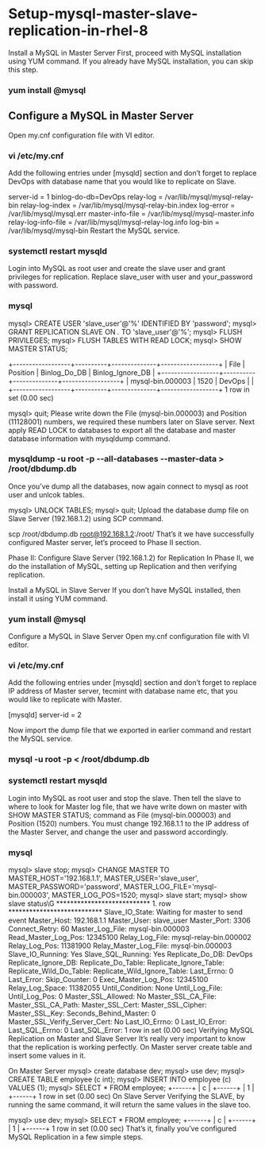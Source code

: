 # Setup-mysql-master-slave-replication-in-rhel-8
Install a MySQL in Master Server
First, proceed with MySQL installation using YUM command. If you already have MySQL installation, you can skip this step.

### yum install @mysql

## Configure a MySQL in Master Server

Open my.cnf configuration file with VI editor.

### vi /etc/my.cnf
Add the following entries under [mysqld] section and don’t forget to replace DevOps with database name that you would like to replicate on Slave.

server-id = 1
binlog-do-db=DevOps
relay-log = /var/lib/mysql/mysql-relay-bin
relay-log-index = /var/lib/mysql/mysql-relay-bin.index
log-error = /var/lib/mysql/mysql.err
master-info-file = /var/lib/mysql/mysql-master.info
relay-log-info-file = /var/lib/mysql/mysql-relay-log.info
log-bin = /var/lib/mysql/mysql-bin
Restart the MySQL service.

### systemctl restart mysqld

Login into MySQL as root user and create the slave user and grant privileges for replication. Replace slave_user with user and your_password with password.

### mysql
mysql> CREATE USER 'slave_user'@'%' IDENTIFIED BY 'password'; 
mysql> GRANT REPLICATION SLAVE ON *.* TO 'slave_user'@'%';
mysql> FLUSH PRIVILEGES;
mysql> FLUSH TABLES WITH READ LOCK;
mysql> SHOW MASTER STATUS;

+------------------+----------+--------------+------------------+
| File             | Position | Binlog_Do_DB | Binlog_Ignore_DB |
+------------------+----------+--------------+------------------+
| mysql-bin.000003 | 1520     | DevOps    	 |                  |
+------------------+----------+--------------+------------------+
1 row in set (0.00 sec)

mysql> quit;
Please write down the File (mysql-bin.000003) and Position (11128001) numbers, we required these numbers later on Slave server. Next apply READ LOCK to databases to export all the database and master database information with mysqldump command.

###  mysqldump -u root -p --all-databases --master-data > /root/dbdump.db
Once you’ve dump all the databases, now again connect to mysql as root user and unlcok tables.

mysql> UNLOCK TABLES;
mysql> quit;
Upload the database dump file on Slave Server (192.168.1.2) using SCP command.

scp /root/dbdump.db root@192.168.1.2:/root/
That’s it we have successfully configured Master server, let’s proceed to Phase II section.

Phase II: Configure Slave Server (192.168.1.2) for Replication
In Phase II, we do the installation of MySQL, setting up Replication and then verifying replication.

Install a MySQL in Slave Server
If you don’t have MySQL installed, then install it using YUM command.

### yum install @mysql
Configure a MySQL in Slave Server
Open my.cnf configuration file with VI editor.

### vi /etc/my.cnf
Add the following entries under [mysqld] section and don’t forget to replace IP address of Master server, tecmint with database name etc, that you would like to replicate with Master.

[mysqld]
server-id = 2

Now import the dump file that we exported in earlier command and restart the MySQL service.

### mysql -u root -p < /root/dbdump.db
### systemctl restart mysqld
Login into MySQL as root user and stop the slave. Then tell the slave to where to look for Master log file, that we have write down on master with SHOW MASTER STATUS; command as File (mysql-bin.000003) and Position (1520) numbers. You must change 192.168.1.1 to the IP address of the Master Server, and change the user and password accordingly.

### mysql 
mysql> slave stop;
mysql> CHANGE MASTER TO MASTER_HOST='192.168.1.1', MASTER_USER='slave_user', MASTER_PASSWORD='password', MASTER_LOG_FILE='mysql-bin.000003', MASTER_LOG_POS=1520;
mysql> slave start;
mysql> show slave status\G
*************************** 1. row ***************************
               Slave_IO_State: Waiting for master to send event
                  Master_Host: 192.168.1.1
                  Master_User: slave_user
                  Master_Port: 3306
                Connect_Retry: 60
              Master_Log_File: mysql-bin.000003
          Read_Master_Log_Pos: 12345100
               Relay_Log_File: mysql-relay-bin.000002
                Relay_Log_Pos: 11381900
        Relay_Master_Log_File: mysql-bin.000003
             Slave_IO_Running: Yes
            Slave_SQL_Running: Yes
              Replicate_Do_DB: DevOps
          Replicate_Ignore_DB:
           Replicate_Do_Table:
       Replicate_Ignore_Table:
      Replicate_Wild_Do_Table:
  Replicate_Wild_Ignore_Table:
                   Last_Errno: 0
                   Last_Error:
                 Skip_Counter: 0
          Exec_Master_Log_Pos: 12345100
              Relay_Log_Space: 11382055
              Until_Condition: None
               Until_Log_File:
                Until_Log_Pos: 0
           Master_SSL_Allowed: No
           Master_SSL_CA_File:
           Master_SSL_CA_Path:
              Master_SSL_Cert:
            Master_SSL_Cipher:
               Master_SSL_Key:
        Seconds_Behind_Master: 0
Master_SSL_Verify_Server_Cert: No
                Last_IO_Errno: 0
                Last_IO_Error:
               Last_SQL_Errno: 0
               Last_SQL_Error:
1 row in set (0.00 sec)
Verifying MySQL Replication on Master and Slave Server
It’s really very important to know that the replication is working perfectly. On Master server create table and insert some values in it.

On Master Server
mysql> create database dev;
mysql> use dev;
mysql> CREATE TABLE employee (c int);
mysql> INSERT INTO employee (c) VALUES (1);
mysql> SELECT * FROM employee;
+------+
|  c  |
+------+
|  1  |
+------+
1 row in set (0.00 sec)
On Slave Server
Verifying the SLAVE, by running the same command, it will return the same values in the slave too.

mysql> use dev;
mysql> SELECT * FROM employee;
+------+
|  c  |
+------+
|  1  |
+------+
1 row in set (0.00 sec)
That’s it, finally you’ve configured MySQL Replication in a few simple steps.
